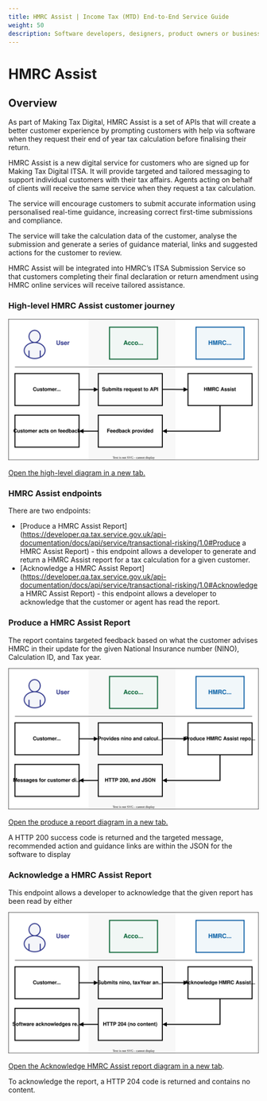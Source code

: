```yaml
---
title: HMRC Assist | Income Tax (MTD) End-to-End Service Guide
weight: 50
description: Software developers, designers, product owners or business analysts. Integrate your software with the Income Tax API for Making Tax Digital.
---
```


# HMRC Assist
<!--- Section owner: Transactional Risking --->

## Overview

As part of Making Tax Digital, HMRC Assist is a set of APIs that will create a better customer experience by prompting customers with help via software when they request their end of year tax calculation before finalising their return.

HMRC Assist is a new digital service for customers who are signed up for Making Tax Digital ITSA. It will provide targeted and tailored messaging to support individual customers with their tax affairs. Agents acting on behalf of clients will receive the same service when they request a tax calculation.

The service will encourage customers to submit accurate information using personalised real-time guidance, increasing correct first-time submissions and compliance.

The service will take the calculation data of the customer, analyse the submission and generate a series of guidance material, links and suggested actions for the customer to review. 

HMRC Assist will be integrated into HMRC’s ITSA Submission Service so that customers completing their final declaration or return amendment using HMRC online services will receive tailored assistance.

### High-level HMRC Assist customer journey

<a href="figures/customer-journey-transactional-risking-high-level.svg" target="blank"><img src="figures/customer-journey-transactional-risking-high-level.svg" alt="High level diagram" style="width:720px;" /></a>

<a href="figures/customer-journey-transactional-risking-high-level.svg" target="blank">Open the high-level diagram in a new tab.</a>

### HMRC Assist endpoints

There are two endpoints:

* [Produce a HMRC Assist Report](https://developer.qa.tax.service.gov.uk/api-documentation/docs/api/service/transactional-risking/1.0#Produce a HMRC Assist Report) - this endpoint allows a developer to generate and return a HMRC Assist report for a tax calculation for a given customer.
* [Acknowledge a HMRC Assist Report](https://developer.qa.tax.service.gov.uk/api-documentation/docs/api/service/transactional-risking/1.0#Acknowledge a HMRC Assist Report) - this endpoint allows a developer to acknowledge that the customer or agent has read the report.

### Produce a HMRC Assist Report

The report contains targeted feedback based on what the customer advises HMRC in their update for the given National Insurance number (NINO), Calculation ID, and Tax year.


<a href="figures/customer-journey-transactional-risking-produce-report.svg" target="blank"><img src="figures/customer-journey-transactional-risking-produce-report.svg" alt="Produce report" style="width:720px;" /></a>

<a href="figures/customer-journey-transactional-risking-produce-report.svg" target="blank">Open the produce a report diagram in a new tab.</a>

A HTTP 200 success code is returned and the targeted message, recommended action and guidance links are within the JSON for the software to display

### Acknowledge a HMRC Assist Report

This endpoint allows a developer to acknowledge that the given report has been read by either 

<a href="figures/customer-journey-transactional-risking-acknowledge.svg" target="blank"><img src="figures/customer-journey-transactional-risking-acknowledge.svg" alt="Acknowledge a HMRC Assist Report" style="width:720px;" /></a>

<a href="figures/customer-journey-transactional-risking-acknowledge.svg" target="blank">Open the Acknowledge HMRC Assist report diagram in a new tab</a>.

To acknowledge the report, a HTTP 204 code is returned and contains no content.
